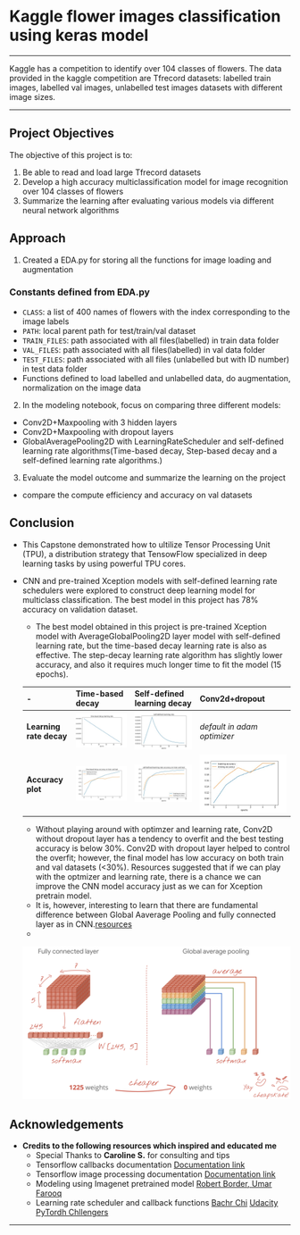 # Kaggle flower images classification using keras model

-------
Kaggle has a competition to identify over 104 classes of flowers. The data provided in the kaggle competition are Tfrecord datasets: labelled train images, labelled val images, unlabelled test images datasets with different image sizes.

------
## Project Objectives
The objective of this project is to:
1) Be able to read and load large Tfrecord datasets
2) Develop a high accuracy multiclassification model for image recognition over 104 classes of flowers
3) Summarize the learning after evaluating various models via different neural network algorithms

## Approach
1) Created a EDA.py for storing all the functions for image loading and augmentation
  ### Constants defined from EDA.py
  * `CLASS`: a list of 400 names of flowers with the index corresponding to the image labels
  * `PATH`: local parent path for test/train/val dataset
  * `TRAIN_FILES`: path associated with all files(labelled) in train data folder
  * `VAL_FILES`: path associated with all files(labelled) in val data folder
  * `TEST_FILES`: path associated with all files (unlabelled but with ID number) in test data folder
  *  Functions defined to load labelled and unlabelled data, do augmentation, normalization on the image data

2) In the modeling notebook, focus on comparing three different models:
  * Conv2D+Maxpooling with 3 hidden layers
  * Conv2D+Maxpooling with dropout layers
  * GlobalAveragePooling2D with LearningRateScheduler and self-defined learning rate algorithms(Time-based decay, Step-based decay and a self-defined learning rate algorithms.)

3) Evaluate the model outcome and summarize the learning on the project
  * compare the compute efficiency and accuracy on val datasets

## Conclusion

* This Capstone demonstrated how to ultilize Tensor Processing Unit (TPU), a distribution strategy that TensowFlow specialized in deep learning tasks by using powerful TPU cores.
* CNN and pre-trained Xception models with self-defined learning rate schedulers were explored to construct deep learning model for multiclass classification. The best model in this project has 78% accuracy on validation dataset. 
  * The best model obtained in this project is pre-trained Xception model with AverageGlobalPooling2D layer model with self-defined learning rate, but the time-based decay learning rate is also as effective. The step-decay learning rate algorithm has slightly lower accuracy, and also it requires much longer time to fit the model (15 epochs).
  
  |-|Time-based decay|Self-defined learning decay|Conv2d+dropout|
  |---|---|---|---|
  |**Learning rate decay** |![](./saved_img/time_lr.jpeg)|![](./saved_img/lrfn_lr.jpeg)|*default in adam optimizer*|
  |**Accuracy plot**|![](./saved_img/model_2_accuracy.jpeg)|![](./saved_img/lrfn_accuracy.jpeg)|![](./saved_img/accuracy_conv2ddrop.jpeg)|
 
    * Without playing around with optimzer and learning rate, Conv2D without dropout layer has a tendency to overfit and the best testing accuracy is below 30%. Conv2D with dropout layer helped to control the overfit; however, the final model has low accuracy on both train and val datasets (<30%). Resources suggested that if we can play with the optmizer and learning rate, there is a chance we can improve the CNN model accuracy just as we can for Xception pretrain model.
    * It is, however, interesting to learn that there are fundamental difference between Global Aaverage Pooling and fully connected layer as in CNN.[resources]('https://codelabs.developers.google.com/codelabs/keras-flowers-tpu#11')
    * 
    
    ![](./saved_img/CNN_vs_GlobalAveragePooling.png)

## Acknowledgements

* **Credits to the following resources which inspired and educated me**
    * Special Thanks to **Caroline S.**  for consulting and tips
    * Tensorflow callbacks documentation [Documentation link](https://www.tensorflow.org/guide/keras/custom_callback)
    * Tensorflow image processing documentation [Documentation link](https://www.tensorflow.org/tutorials/images/data_augmentation)
    * Modeling using Imagenet pretrained model [Robert Border](https://www.kaggle.com/rborder/tpu-flower-classification?kernelSessionId=78320658)[, Umar Farooq](https://medium.com/@imUmarFarooq/computer-vision-petals-to-the-metal-3465d66ad343)
    * Learning rate scheduler and callback functions [Bachr Chi](https://medium.com/@bechr7/learning-rate-scheduling-with-callbacks-in-tensorflow-e2ba83647013) [Udacity PyTordh Chllengers](https://medium.com/udacity-pytorch-challengers/ideas-on-how-to-fine-tune-a-pre-trained-model-in-pytorch-184c47185a20)
---
